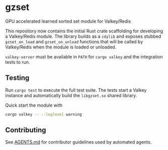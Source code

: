 # gzset
GPU accelerated learned sorted set module for Valkey/Redis

This repository now contains the initial Rust crate scaffolding for
developing a Valkey/Redis module. The library builds as a `cdylib`
and exposes stubbed `gzset_on_load` and `gzset_on_unload` functions
that will be called by Valkey/Redis when the module is loaded or
unloaded.

`valkey-server` must be available in `PATH` for `cargo valkey` and the
integration tests to run.

## Testing

Run `cargo test` to execute the full test suite. The tests start a Valkey instance and
automatically build the `libgzset.so` shared library.

Quick start the module with

```bash
cargo valkey -- --loglevel warning
```

## Contributing

See [AGENTS.md](AGENTS.md) for contributor guidelines used by automated agents.
